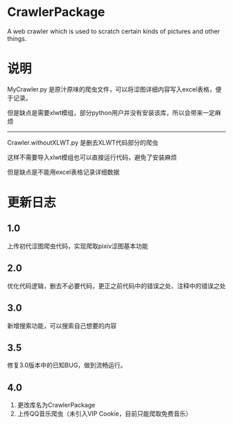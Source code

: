 # CrawlerPackage
A web crawler which is used to scratch certain kinds of pictures and other things.


# 说明

MyCrawler.py 是原汁原味的爬虫文件，可以将涩图详细内容写入excel表格，便于记录。

但是缺点是需要xlwt模组，部分python用户并没有安装该库，所以会带来一定麻烦

***
Crawler.withoutXLWT.py 是删去XLWT代码部分的爬虫

这样不需要导入xlwt模组也可以直接运行代码，避免了安装麻烦

但是缺点是不能用excel表格记录详细数据

# 更新日志

## 1.0

上传初代涩图爬虫代码，实现爬取pixiv涩图基本功能


## 2.0 

优化代码逻辑，删去不必要代码，更正之前代码中的错误之处、注释中的错误之处


## 3.0

新增搜索功能，可以搜索自己想要的内容

## 3.5

修复3.0版本中的已知BUG，做到流畅运行。

## 4.0

1. 更改库名为CrawlerPackage
2. 上传QQ音乐爬虫（未引入VIP Cookie，目前只能爬取免费音乐）
